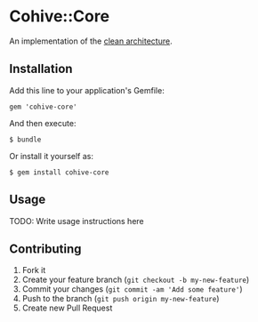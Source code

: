 # Cohive::Core

An implementation of the [clean architecture](http://blog.groupbuddies.com/posts/20-clean-architecture).

## Installation

Add this line to your application's Gemfile:

    gem 'cohive-core'

And then execute:

    $ bundle

Or install it yourself as:

    $ gem install cohive-core

## Usage

TODO: Write usage instructions here

## Contributing

1. Fork it
2. Create your feature branch (`git checkout -b my-new-feature`)
3. Commit your changes (`git commit -am 'Add some feature'`)
4. Push to the branch (`git push origin my-new-feature`)
5. Create new Pull Request
